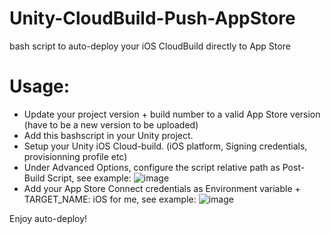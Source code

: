 # Unity-CloudBuild-Push-AppStore
bash script to auto-deploy your iOS CloudBuild directly to App Store

# Usage:
- Update your project version + build number to a valid App Store version (have to be a new version to be uploaded)
- Add this bashscript in your Unity project.
- Setup your Unity iOS Cloud-build. (iOS platform, Signing credentials, provisionning profile etc)
- Under Advanced Options, configure the script relative path as Post-Build Script, see example:
![image](https://user-images.githubusercontent.com/21199374/158421195-0436220f-7c30-4c83-973e-697e139d1bc2.png)
- Add your App Store Connect credentials as Environment variable + TARGET_NAME: iOS for me, see example:
![image](https://user-images.githubusercontent.com/21199374/158421542-ecab05a0-ba4f-4497-8dff-937fa178ff5d.png)

Enjoy auto-deploy!
